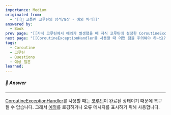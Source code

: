 ```yaml
---
importance: Medium
originated from:
  - "[[📘 코틀린 코루틴의 정석/8장 - 예외 처리]]"
answered by:
  - Book
prev page: "[[자식 코루틴에서 예외가 발생했을 때 자식 코루틴에 설정한 CoroutineExceptionHandler는 왜 동작하지 않을까요?]]"
next page: "[[CoroutineExceptionHandler를 사용할 때 어떤 점을 주의해야 하나요?]]"
tags:
  - Coroutine
  - 코루틴
  - Questions
  - 예상_질문
learned:
---
```

##### 💬 Answer
---
[CoroutineExceptionHandler](CoroutineExceptionHandler.md)를 사용할 때는 [코루틴](코루틴.md)이 완료된 상태이기 때문에 복구될 수 없습니다. 그래서 [예외](예외.md)를 로깅하거나 오류 메시지를 표시하기 위해 사용합니다.
